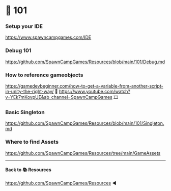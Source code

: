 # 📙 101

### Setup your IDE
https://www.spawncampgames.com/IDE

### Debug 101
https://github.com/SpawnCampGames/Resources/blob/main/101/Debug.md

### How to reference gameobjects
https://gamedevbeginner.com/how-to-get-a-variable-from-another-script-in-unity-the-right-way/ 📜
https://www.youtube.com/watch?v=YEk7mKovpUE&ab_channel=SpawnCampGames 🎞️

### Basic Singleton
https://github.com/SpawnCampGames/Resources/blob/main/101/Singleton.md

### Where to find Assets
https://github.com/SpawnCampGames/Resources/tree/main/GameAssets

---

#### Back to 📚 Resources 
https://github.com/SpawnCampGames/Resources ◀️
